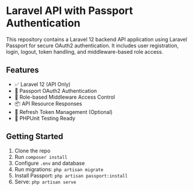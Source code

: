 
# Laravel API with Passport Authentication

This repository contains a Laravel 12 backend API application using Laravel Passport for secure OAuth2 authentication. It includes user registration, login, logout, token handling, and middleware-based role access.

## Features

- ✅ Laravel 12 (API Only)
- 🔐 Passport OAuth2 Authentication
- 👥 Role-based Middleware Access Control
- 📦 API Resource Responses
- 🔁 Refresh Token Management (Optional)
- 🧪 PHPUnit Testing Ready

## Getting Started

1. Clone the repo
2. Run `composer install`
3. Configure `.env` and database
4. Run migrations: `php artisan migrate`
5. Install Passport: `php artisan passport:install`
6. Serve: `php artisan serve`

